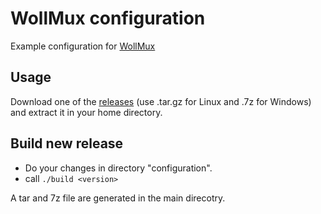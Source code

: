 # WollMux configuration

Example configuration for [WollMux](https://github.com/WollMux/WollMux)

## Usage
Download one of the [releases](https://github.com/WollMux/wollmux-config/releases/latest) (use .tar.gz for Linux and .7z for Windows) and extract it in your home directory.

## Build new release
* Do your changes in directory "configuration".
* call `./build <version>`

A tar and 7z file are generated in the main direcotry.
